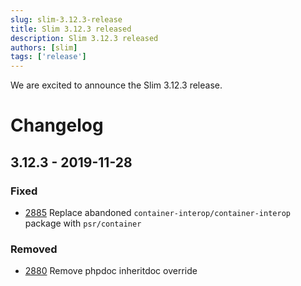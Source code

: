 ```yaml
---
slug: slim-3.12.3-release
title: Slim 3.12.3 released
description: Slim 3.12.3 released
authors: [slim]
tags: ['release']
---
```


We are excited to announce the Slim 3.12.3 release.


<!-- truncate -->


# Changelog

## 3.12.3 - 2019-11-28

### Fixed
- [2885](https://github.com/slimphp/Slim/pull/2885) Replace abandoned `container-interop/container-interop` package with `psr/container`

### Removed
- [2880](https://github.com/slimphp/Slim/pull/2880) Remove phpdoc inheritdoc override